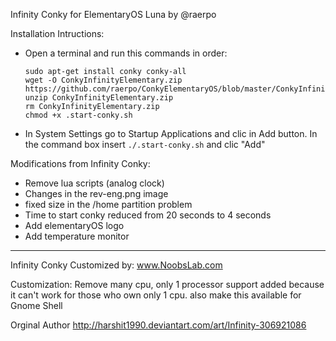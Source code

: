 Infinity Conky for ElementaryOS Luna by @raerpo

Installation Intructions:
- Open a terminal and run this commands in order:
    ```
    sudo apt-get install conky conky-all
    wget -O ConkyInfinityElementary.zip https://github.com/raerpo/ConkyElementaryOS/blob/master/ConkyInfinityElementary.zip
    unzip ConkyInfinityElementary.zip
    rm ConkyInfinityElementary.zip
    chmod +x .start-conky.sh
    ```
- In System Settings go to Startup Applications and clic in Add button. In the command box insert `./.start-conky.sh` and clic "Add"


Modifications from Infinity Conky:
- Remove lua scripts (analog clock)
- Changes in the rev-eng.png image
- fixed size in the /home partition problem
- Time to start conky reduced from 20 seconds to 4 seconds
- Add elementaryOS logo
- Add temperature monitor

---------------------------------------------------------------------------------------------------

Infinity Conky Customized by: www.NoobsLab.com

Customization: Remove many cpu, only 1 processor support added because it can't work for those who own only 1 cpu.
also make this available for Gnome Shell 

Orginal Author
http://harshit1990.deviantart.com/art/Infinity-306921086
